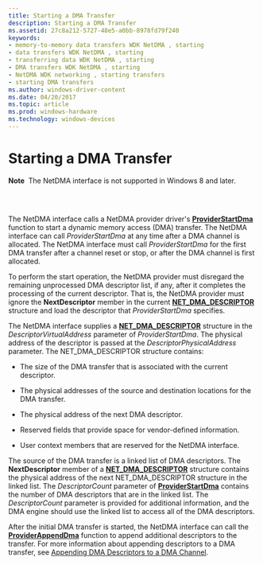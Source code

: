 ```yaml
---
title: Starting a DMA Transfer
description: Starting a DMA Transfer
ms.assetid: 27c8a212-5727-48e5-a0bb-8978fd79f240
keywords:
- memory-to-memory data transfers WDK NetDMA , starting
- data transfers WDK NetDMA , starting
- transferring data WDK NetDMA , starting
- DMA transfers WDK NetDMA , starting
- NetDMA WDK networking , starting transfers
- starting DMA transfers
ms.author: windows-driver-content
ms.date: 04/20/2017
ms.topic: article
ms.prod: windows-hardware
ms.technology: windows-devices
---
```


# Starting a DMA Transfer


**Note**  The NetDMA interface is not supported in Windows 8 and later.

 

## <a href="" id="ddk-starting-a-dma-transfer-ng"></a>


The NetDMA interface calls a NetDMA provider driver's [**ProviderStartDma**](https://msdn.microsoft.com/library/windows/hardware/ff570404) function to start a dynamic memory access (DMA) transfer. The NetDMA interface can call *ProviderStartDma* at any time after a DMA channel is allocated. The NetDMA interface must call *ProviderStartDma* for the first DMA transfer after a channel reset or stop, or after the DMA channel is first allocated.

To perform the start operation, the NetDMA provider must disregard the remaining unprocessed DMA descriptor list, if any, after it completes the processing of the current descriptor. That is, the NetDMA provider must ignore the **NextDescriptor** member in the current [**NET\_DMA\_DESCRIPTOR**](https://msdn.microsoft.com/library/windows/hardware/ff568734) structure and load the descriptor that *ProviderStartDma* specifies.

The NetDMA interface supplies a [**NET\_DMA\_DESCRIPTOR**](https://msdn.microsoft.com/library/windows/hardware/ff568734) structure in the *DescriptorVirtualAddress* parameter of *ProviderStartDma*. The physical address of the descriptor is passed at the *DescriptorPhysicalAddress* parameter. The NET\_DMA\_DESCRIPTOR structure contains:

-   The size of the DMA transfer that is associated with the current descriptor.

-   The physical addresses of the source and destination locations for the DMA transfer.

-   The physical address of the next DMA descriptor.

-   Reserved fields that provide space for vendor-defined information.

-   User context members that are reserved for the NetDMA interface.

The source of the DMA transfer is a linked list of DMA descriptors. The **NextDescriptor** member of a [**NET\_DMA\_DESCRIPTOR**](https://msdn.microsoft.com/library/windows/hardware/ff568734) structure contains the physical address of the next NET\_DMA\_DESCRIPTOR structure in the linked list. The *DescriptorCount* parameter of [**ProviderStartDma**](https://msdn.microsoft.com/library/windows/hardware/ff570404) contains the number of DMA descriptors that are in the linked list. The *DescriptorCount* parameter is provided for additional information, and the DMA engine should use the linked list to access all of the DMA descriptors.

After the initial DMA transfer is started, the NetDMA interface can call the [**ProviderAppendDma**](https://msdn.microsoft.com/library/windows/hardware/ff570394) function to append additional descriptors to the transfer. For more information about appending descriptors to a DMA transfer, see [Appending DMA Descriptors to a DMA Channel](appending-dma-descriptors-to-a-dma-channel.md).

 

 






